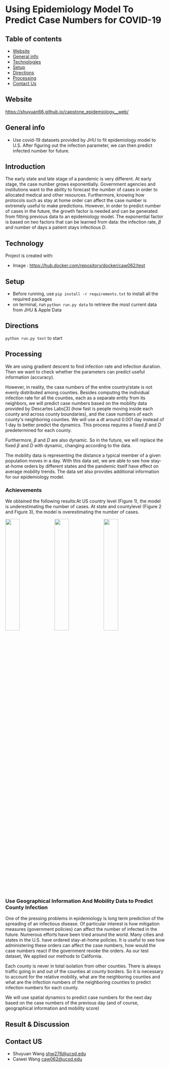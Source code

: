 
# Using Epidemiology Model To Predict Case Numbers for COVID-19

## Table of contents
* [Website](#io)
* [General info](#general-info)
* [Technologies](#technologies)
* [Setup](#setup)
* [Directions](#directions)
* [Processing](#in_processing)
* [Contact Us](#contact_info)

## Website
https://shuyuan66.github.io/capstone_epidemiology__web/

## General info
- Use covid-19 datasets provided by JHU to fit epidemiology model to U.S. After figuring out the infection parameter, we can then predict infected number for future. 

## Introduction
The early state and late stage of a pandemic is very different. At early stage, the case number grows exponentially. Government agencies and institutions want to the ability to forecast the number of cases in order to allocated medical and other resources. Furthermore, knowing how protocols such as stay at home order can affect the case number is extremely useful to make predictions. However, in order to predict number of cases in the future, the growth factor is needed and can be generated from fitting previous data to an epidemiology model. The exponential factor is based on two factors that can be learned from data: the infection rate, $\beta$ and number of days a patient stays infectious $D$.


## Technology
Project is created with:
- Image : https://hub.docker.com/repository/docker/caw062/test	

## Setup
- Before running, use `pip install -r requirements.txt` to install all the required packages
- on terminal, run `python run.py data` to retrieve the most current data from JHU & Apple Data

## Directions
`python run.py test` to start

## Processing
We are using gradient descent to find infection rate and infection duration. Then we want to check whether the parameters can predict useful information (accuracy). 

However, in reality, the case numbers of the entire country/state is not evenly distributed among counties. Besides computing the individual infection rate for all the counties, each as a separate entity from its neighbors, we will predict case numbers based on the mobility data provided by Descartes Labs[3] (how fast is people moving inside each county and across county boundaries), and the case numbers of each county's neighboring counties. We will use a $dt$ around 0.001 day instead of 1 day to better predict the dynamics. This process requires a fixed $\beta$ and $D$ predetermined for each county. 

Furthermore, $\beta$ and $D$ are also dynamic. So in the future, we will replace the fixed $\beta$ and $D$ with dynamic, changing according to the data.

The mobility data is representing the distance a typical member of a given population moves in a day. With this data set, we are able to see how stay-at-home orders by different states and the pandemic itself have effect on average mobility trends. The data set also provides additional information for our epidemiology model. 

### Achievements

We obtained the following results:At US country level (Figure 1), the model is underestimating the number of cases.  At state and countylevel (Figure 2 and Figure 3), the model is overestimating the number of cases.

<img src="https://user-images.githubusercontent.com/49173407/110281161-25b2a580-8017-11eb-8889-8ef0419fdd4f.png" width="30%" caption = "Figure1. US 60 days predicting trend"></img> <img src="https://user-images.githubusercontent.com/49173407/110281170-29462c80-8017-11eb-9681-aded85eb2dec.png" width="30%"></img> <img src="https://user-images.githubusercontent.com/49173407/110281176-2a775980-8017-11eb-9499-efe9f37600cd.png" width="30%"></img>  

### Use Geographical Information And Mobility Data to Predict County Infection

One of the pressing problems in epidemiology is long term prediction of the spreading of an infectious disease. Of particular interest is how mitigation measures (government policies) can affect the number of infected in the future. Numerous efforts have been tried around the world. Many cities and states in the U.S. have ordered stay-at-home policies. It is useful to see how administering these orders can affect the case numbers, how would the case numbers react if the government revoke the orders. As our test dataset, We applied our methods to California. 

Each county is never in total isolation from other counties. There is always traffic going in and out of the counties at county borders. So it is necessary to account for the relative mobility, what are the neighboring counties and what are the infection numbers of the neighboring counties to predict infection numbers for each county.

We will use spatial dynamics to predict case numbers for the next day based on the case numbers of the previous day (and of course, geographical information and mobility score)

## Result & Discussion


## Contact US
- Shuyuan Wang shw276@ucsd.edu
- Caiwei Wang caw062@ucsd.edu
